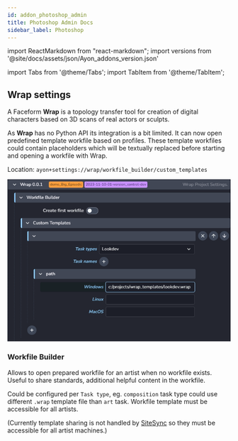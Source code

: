 ```yaml
---
id: addon_photoshop_admin
title: Photoshop Admin Docs
sidebar_label: Photoshop
---
```


import ReactMarkdown from "react-markdown";
import versions from '@site/docs/assets/json/Ayon_addons_version.json'

[//]: # (<ReactMarkdown>)

[//]: # ({versions.Photoshop_Badge})

[//]: # (</ReactMarkdown>)

import Tabs from '@theme/Tabs';
import TabItem from '@theme/TabItem';

## Wrap settings

A Faceform **Wrap** is a topology transfer tool for creation of digital characters based on 3D scans of real actors or sculpts.

As **Wrap** has no Python API its integration is a bit limited. It can now open predefined template workfile based on profiles.
These template workfiles could contain placeholders which will be textually replaced before starting and opening a workfile with Wrap.

Location: `ayon+settings://wrap/workfile_builder/custom_templates`

![Wrap Project Settings](assets/admin_hosts_wrap_settings.png)

### Workfile Builder

Allows to open prepared workfile for an artist when no workfile exists. Useful to share standards, additional helpful content in the workfile.

Could be configured per `Task type`, eg. `composition` task type could use different `.wrap` template file than `art` task.
Workfile template must be accessible for all artists.

(Currently template sharing is not handled by [SiteSync](addon_site_sync_admin.md) so they must be accessible for all artist machines.)